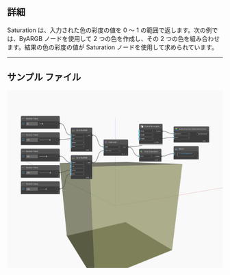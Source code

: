 ## 詳細
Saturation は、入力された色の彩度の値を 0 ～ 1 の範囲で返します。次の例では、ByARGB ノードを使用して 2 つの色を作成し、その 2 つの色を組み合わせます。結果の色の彩度の値が Saturation ノードを使用して求められています。
___
## サンプル ファイル

![Saturation](./DSCore.Color.Saturation_img.jpg)

